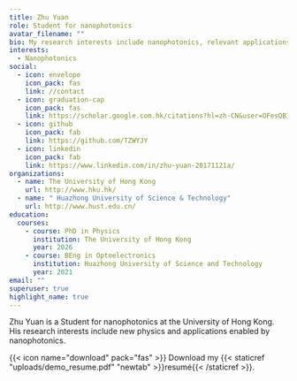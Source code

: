 ```yaml
---
title: Zhu Yuan
role: Student for nanophotonics
avatar_filename: ""
bio: My research interests include nanophotonics, relevant applications and theory.
interests:
  - Nanophotonics
social:
  - icon: envelope
    icon_pack: fas
    link: //contact
  - icon: graduation-cap
    icon_pack: fas
    link: https://scholar.google.com.hk/citations?hl=zh-CN&user=OFesQBIAAAAJ
  - icon: github
    icon_pack: fab
    link: https://github.com/TZWYJY
  - icon: linkedin
    icon_pack: fab
    link: https://www.linkedin.com/in/zhu-yuan-28171121a/
organizations:
  - name: The University of Hong Kong
    url: http://www.hku.hk/
  - name: " Huazhong University of Science & Technology"
    url: http://www.hust.edu.cn/
education:
  courses:
    - course: PhD in Physics
      institution: The University of Hong Kong
      year: 2026
    - course: BEng in Optoelectronics
      institution: Huazhong University of Science and Technology
      year: 2021
email: ""
superuser: true
highlight_name: true
---
```

Zhu Yuan is a Student for nanophotonics at the University of Hong Kong. His research interests include new physics and applications enabled by nanophotonics.

{{< icon name="download" pack="fas" >}} Download my {{< staticref "uploads/demo_resume.pdf" "newtab" >}}resumé{{< /staticref >}}.